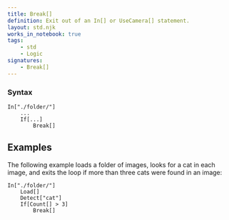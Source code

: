 ```yaml
---
title: Break[]
definition: Exit out of an In[] or UseCamera[] statement.
layout: std.njk
works_in_notebook: true
tags:
    - std
    - Logic
signatures:
    - Break[]
---
```


### Syntax

```
In["./folder/"]
    ...
    If[...]
        Break[]
```

## Examples

The following example loads a folder of images, looks for a cat in each image, and exits the loop if more than three cats were found in an image:

```
In["./folder/"]
    Load[]
    Detect["cat"]
    If[Count[] > 3]
        Break[]
```
